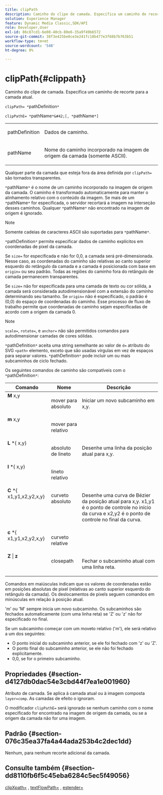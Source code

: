 ```yaml
---
title: clipPath
description: Caminho do clipe de camada. Especifica um caminho de recorte para a camada atual.
solution: Experience Manager
feature: Dynamic Media Classic,SDK/API
role: Developer,User
exl-id: 86c87cd1-6e08-40cb-80e6-35a9f49b6572
source-git-commit: 38f3e425be0ce3e241fc18b477e3f68b7b763b51
workflow-type: tm+mt
source-wordcount: '548'
ht-degree: 0%

---
```


# clipPath{#clippath}

Caminho do clipe de camada. Especifica um caminho de recorte para a camada atual.

`clipPath= *`pathDefinition`*`

`clipPathE= *`pathName`*&#42;[, *`pathName`*]`

<table id="simpletable_275E2A5FAB804C6388BD110D2ACA3C82"> 
 <tr class="strow"> 
  <td class="stentry"> <p><span class="codeph"> <span class="varname"> pathDefinition</span> </span> </p> </td> 
  <td class="stentry"> <p>Dados de caminho. </p></td> 
 </tr> 
 <tr class="strow"> 
  <td class="stentry"> <p><span class="codeph"> <span class="varname"> pathName</span></span> </p> </td> 
  <td class="stentry"> <p>Nome do caminho incorporado na imagem de origem da camada (somente ASCII). </p></td> 
 </tr> 
</table>

Qualquer parte da camada que esteja fora da área definida por `clipPath=` são tornados transparentes.

`*`pathName`*` é o nome de um caminho incorporado na imagem de origem da camada. O caminho é transformado automaticamente para manter o alinhamento relativo com o conteúdo da imagem. Se mais de um `*`pathName`*` for especificada, o servidor recortará a imagem na interseção desses caminhos. Qualquer `*`pathName`*` não encontrado na imagem de origem é ignorado.

>[!NOTE]
>
>Somente cadeias de caracteres ASCII são suportadas para `*`pathName`*`.

`*`pathDefinition`*` permite especificar dados de caminho explícitos em coordenadas de pixel da camada.

Se `size=` for especificada e não for 0,0, a camada será pré-dimensionada. Nesse caso, as coordenadas do caminho são relativas ao canto superior esquerdo do retângulo da camada e a camada é posicionada com base em `origin=` ou seu padrão. Todas as regiões do caminho fora do retângulo de camada permanecem transparentes.

Se `size=` não for especificada para uma camada de texto ou cor sólida, a camada será considerada autodimensionável com a extensão do caminho determinando seu tamanho. Se `origin=` não é especificado, o padrão é (0,0) do espaço de coordenadas do caminho. Esse processo de fluxo de trabalho permite que coordenadas de caminho sejam especificadas de acordo com a origem da camada 0.

>[!NOTE]
>
>`scale=`, `rotate=`, e `anchor=` não são permitidos comandos para autodimensionar camadas de cores sólidas.

`*`pathDefinition`*` aceita uma string semelhante ao valor de `d=` atributo do SVG `<path>` elemento, exceto que são usadas vírgulas em vez de espaços para separar valores. `*`pathDefinition`*` pode incluir um ou mais subcaminhos de ciclo fechado.

Os seguintes comandos de caminho são compatíveis com o `*`pathDefinition`*`:

<table id="table_A74DD7A48B1C417D9D4BA46BECEAB981"> 
 <thead> 
  <tr> 
   <th class="entry"> <b> Comando</b> </th> 
   <th class="entry"> <b> Nome</b> </th> 
   <th class="entry"> <b> Descrição</b> </th> 
  </tr> 
 </thead>
 <tbody> 
  <tr valign="top"> 
   <td> <b> M</b> <span class="varname"> x,y</span> </td> 
   <td> <p> mover para absoluto </p> </td> 
   <td> <p> Iniciar um novo subcaminho em x,y. </p> </td> 
  </tr> 
  <tr valign="top"> 
   <td> <b> m</b> <span class="varname"> x,y</span> </td> 
   <td> <p> mover para relativo </p> </td> 
  </tr> 
  <tr valign="top"> 
   <td> <b> L</b> *{<span class="varname"> x,y</span>} </td> 
   <td> <p> absoluto de lineto </p> </td> 
   <td> <p> Desenhe uma linha da posição atual para x,y. </p> </td> 
  </tr> 
  <tr valign="top"> 
   <td> <b> l</b> *{<span class="varname"> x,y</span>} </td> 
   <td> <p> lineto relativo </p> </td> 
  </tr> 
  <tr valign="top"> 
   <td> <b> C</b> *{<span class="varname"> x1,y1,x2,y2,x,y</span>} </td> 
   <td> <p> curveto absoluto </p> </td> 
   <td> <p> Desenhe uma curva de Bézier da posição atual para x,y. x1,y1 é o ponto de controle no início da curva e x2,y2 é o ponto de controle no final da curva. </p> </td> 
  </tr> 
  <tr valign="top"> 
   <td> <b> c</b> *{<span class="varname"> x1,y1,x2,y2,x,y</span>} </td> 
   <td> <p> curveto relative </p> </td> 
  </tr> 
  <tr valign="top"> 
   <td> <b> Z</b> | <b>z</b> </td> 
   <td> <p> closepath </p> </td> 
   <td> <p> Fechar o subcaminho atual com uma linha reta. </p> </td> 
  </tr> 
 </tbody> 
</table>

Comandos em maiúsculas indicam que os valores de coordenadas estão em posições absolutas de pixel (relativas ao canto superior esquerdo do retângulo da camada). Os deslocamentos de pixels seguem comandos em minúsculas em relação à posição atual.

&#39;m&#39; ou &#39;M&#39; sempre inicia um novo subcaminho. Os subcaminhos são fechados automaticamente (com uma linha reta) se &#39;Z&#39; ou &#39;z&#39; não for especificado no final.

Se um subcaminho começar com um moveto relativo (&#39;m&#39;), ele será relativo a um dos seguintes:

* O ponto inicial do subcaminho anterior, se ele foi fechado com &#39;z&#39; ou &#39;Z&#39;.
* O ponto final do subcaminho anterior, se ele não foi fechado explicitamente.
* 0,0, se for o primeiro subcaminho.

## Propriedades {#section-d4127db0dac54e3cbd44f7ea1e001960}

Atributo de camada. Se aplica à camada atual ou à imagem composta `layer=comp`. As camadas de efeito o ignoram.

O modificador `clipPathE=` será ignorado se nenhum caminho com o nome especificado for encontrado na imagem de origem da camada, ou se a origem da camada não for uma imagem.

## Padrão {#section-076c35ea37fa4a44ada253b4c2dec1dd}

Nenhum, para nenhum recorte adicional da camada.

## Consulte também {#section-dd8110fb6f5c45eba6284c5ec5f49056}

[clipXpath=](../../../../../is-api/http-ref/image-serving-api-ref/c-http-protocol-reference/c-command-reference/r-clipxpath.md#reference-17e5e4da3e044943af8f963f58a45f53) , [textFlowPath=](../../../../../is-api/http-ref/image-serving-api-ref/c-http-protocol-reference/c-command-reference/r-textflowpath.md#reference-0b8d9493d71342f0b6a64a6d221584ef) , [estender=](../../../../../is-api/http-ref/image-serving-api-ref/c-http-protocol-reference/c-command-reference/r-extend.md#reference-7e9156beb285459d830e2d56782a74ac)
